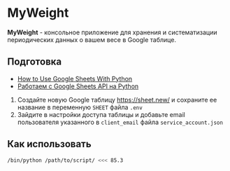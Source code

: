 # MyWeight

**MyWeight** - консольное приложение для хранения и систематизации периодических данных о вашем весе в Google таблице.

## Подготовка

* [How to Use Google Sheets With Python](https://youtu.be/bu5wXjz2KvU)
* [Работаем с Google Sheets API на Python](https://youtu.be/Bf8KHZtcxnA)

1. Создайте новую Google таблицу <https://sheet.new/> и сохраните ее название в переменную `SHEET` файла `.env`
2. Зайдите в настройки доступа таблицы и добавьте email пользователя указанного в `client_email` файла `service_account.json`

## Как использовать

```sh
/bin/python /path/to/script/ <<< 85.3
```
